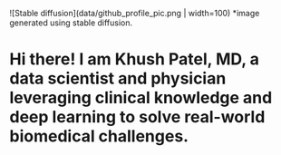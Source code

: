![Stable diffusion](data/github_profile_pic.png | width=100) 
*image generated using stable diffusion.

# Hi there! I am Khush Patel, MD, a data scientist and physician leveraging clinical knowledge and deep learning to solve real-world biomedical challenges. 
<!--
**khushpatelmd/khushpatelmd** is a ✨ _special_ ✨ repository because its `README.md` (this file) appears on your GitHub profile.

Here are some ideas to get you started:

- 🔭 I’m currently working on ...
- 🌱 I’m currently learning ...
- 👯 I’m looking to collaborate on ...
- 🤔 I’m looking for help with ...
- 💬 Ask me about ...
- 📫 How to reach me: ...
- 😄 Pronouns: ...
- ⚡ Fun fact: ...
-->
